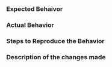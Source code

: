 ### Expected Behaivor


### Actual Behavior


### Steps to Reproduce the Behavior


### Description of the changes made

